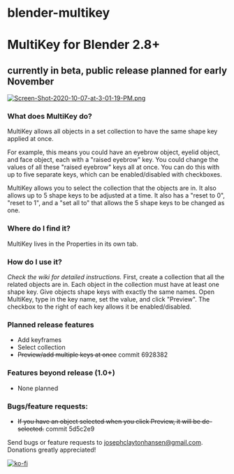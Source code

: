 # blender-multikey
# MultiKey for Blender 2.8+ 
## currently in beta, public release planned for early November
[![Screen-Shot-2020-10-07-at-3-01-19-PM.png](https://i.postimg.cc/QMyhxq4Q/Screen-Shot-2020-10-07-at-3-01-19-PM.png)](https://postimg.cc/Z9p1w6hn)
### What does MultiKey do?
MultiKey allows all objects in a set collection to have the same shape key applied at once.

For example, this means you could have an eyebrow object, eyelid object, and face object, each with a "raised eyebrow" key. You could change the values of all these "raised eyebrow" keys all at once. You can do this with up to five separate keys, which can be enabled/disabled with checkboxes. 

MultiKey allows you to select the collection that the objects are in. It also allows up to 5 shape keys to be adjusted at a time. It also has a "reset to 0", "reset to 1", and a "set all to" that allows the 5 shape keys to be changed as one. 

### Where do I find it?
MultiKey lives in the Properties in its own tab. 

### How do I use it?
_Check the wiki for detailed instructions._
First, create a collection that all the related objects are in. Each object in the collection must have at least one shape key. Give objects shape keys with exactly the same names. Open MultiKey, type in the key name, set the value, and click "Preview". The checkbox to the right of each key allows it be enabled/disabled.

### Planned release features
* Add keyframes
* Select collection
* ~~Preview/add multiple keys at once~~ commit 6928382

### Features beyond release (1.0+)
* None planned

### Bugs/feature requests: 
* ~~If you have an object selected when you click Preview, it will be de-selected.~~ commit 5d5c2e9

Send bugs or feature requests to josephclaytonhansen@gmail.com. Donations greatly appreciated!

[![ko-fi](https://www.ko-fi.com/img/githubbutton_sm.svg)](https://ko-fi.com/G2G216RHJ)
